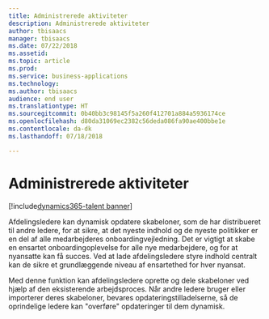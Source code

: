 ```yaml
---
title: Administrerede aktiviteter
description: Administrerede aktiviteter
author: tbisaacs
manager: tbisaacs
ms.date: 07/22/2018
ms.assetid: 
ms.topic: article
ms.prod: 
ms.service: business-applications
ms.technology: 
ms.author: tbisaacs
audience: end user
ms.translationtype: HT
ms.sourcegitcommit: 0b40bb3c98145f5a260f412701a884a5936174ce
ms.openlocfilehash: d80da31069ec2382c56deda086fa90ae400bbe1e
ms.contentlocale: da-dk
ms.lasthandoff: 07/18/2018

---
```

#  <a name="managed-activities"></a>Administrerede aktiviteter

[!include[dynamics365-talent banner](../../includes/dynamics365-talent.md)]



Afdelingsledere kan dynamisk opdatere skabeloner, som de har distribueret til andre ledere, for at sikre, at det nyeste indhold og de nyeste politikker er en del af alle medarbejderes onboardingvejledning. Det er vigtigt at skabe en ensartet onboardingoplevelse for alle nye medarbejdere, og for at nyansatte kan få succes. Ved at lade afdelingsledere styre indhold centralt kan de sikre et grundlæggende niveau af ensartethed for hver nyansat. 

Med denne funktion kan afdelingsledere oprette og dele skabeloner ved hjælp af den eksisterende arbejdsproces. Når andre ledere bruger eller importerer deres skabeloner, bevares opdateringstilladelserne, så de oprindelige ledere kan "overføre" opdateringer til dem dynamisk.

<!--
## Who uses this feature
Department leaders and managers of managers.
## License required
Talent license 
## Development status
In development
## Target timeframe
Public Preview: July
-->

